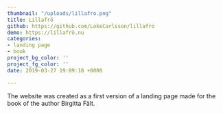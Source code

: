 ```yaml
---
thumbnail: "/uploads/lillafro.png"
title: Lillafrö
github: https://github.com/LokeCarlsson/lillafro
demo: https://lillafrö.nu
categories:
- landing page
- book
project_bg_color: ''
project_fg_color: ''
date: 2019-03-27 19:09:18 +0000

---
```


The website was created as a first version of a landing page made for the book of the author Birgitta Fält.